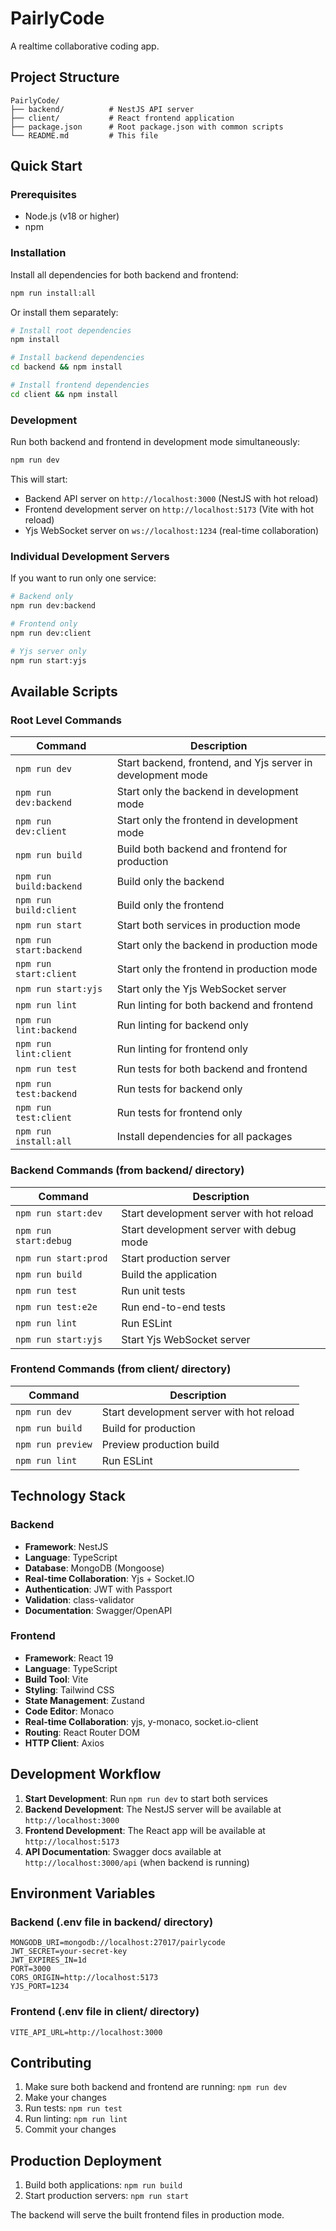 # PairlyCode

A realtime collaborative coding app.

## Project Structure

```
PairlyCode/
├── backend/          # NestJS API server
├── client/           # React frontend application
├── package.json      # Root package.json with common scripts
└── README.md         # This file
```

## Quick Start

### Prerequisites

- Node.js (v18 or higher)
- npm

### Installation

Install all dependencies for both backend and frontend:

```bash
npm run install:all
```

Or install them separately:

```bash
# Install root dependencies
npm install

# Install backend dependencies
cd backend && npm install

# Install frontend dependencies
cd client && npm install
```

### Development

Run both backend and frontend in development mode simultaneously:

```bash
npm run dev
```

This will start:

- Backend API server on `http://localhost:3000` (NestJS with hot reload)
- Frontend development server on `http://localhost:5173` (Vite with hot reload)
- Yjs WebSocket server on `ws://localhost:1234` (real-time collaboration)

### Individual Development Servers

If you want to run only one service:

```bash
# Backend only
npm run dev:backend

# Frontend only
npm run dev:client

# Yjs server only
npm run start:yjs
```

## Available Scripts

### Root Level Commands

| Command                 | Description                                                 |
| ----------------------- | ----------------------------------------------------------- |
| `npm run dev`           | Start backend, frontend, and Yjs server in development mode |
| `npm run dev:backend`   | Start only the backend in development mode                  |
| `npm run dev:client`    | Start only the frontend in development mode                 |
| `npm run build`         | Build both backend and frontend for production              |
| `npm run build:backend` | Build only the backend                                      |
| `npm run build:client`  | Build only the frontend                                     |
| `npm run start`         | Start both services in production mode                      |
| `npm run start:backend` | Start only the backend in production mode                   |
| `npm run start:client`  | Start only the frontend in production mode                  |
| `npm run start:yjs`     | Start only the Yjs WebSocket server                         |
| `npm run lint`          | Run linting for both backend and frontend                   |
| `npm run lint:backend`  | Run linting for backend only                                |
| `npm run lint:client`   | Run linting for frontend only                               |
| `npm run test`          | Run tests for both backend and frontend                     |
| `npm run test:backend`  | Run tests for backend only                                  |
| `npm run test:client`   | Run tests for frontend only                                 |
| `npm run install:all`   | Install dependencies for all packages                       |

### Backend Commands (from backend/ directory)

| Command               | Description                              |
| --------------------- | ---------------------------------------- |
| `npm run start:dev`   | Start development server with hot reload |
| `npm run start:debug` | Start development server with debug mode |
| `npm run start:prod`  | Start production server                  |
| `npm run build`       | Build the application                    |
| `npm run test`        | Run unit tests                           |
| `npm run test:e2e`    | Run end-to-end tests                     |
| `npm run lint`        | Run ESLint                               |
| `npm run start:yjs`   | Start Yjs WebSocket server               |

### Frontend Commands (from client/ directory)

| Command           | Description                              |
| ----------------- | ---------------------------------------- |
| `npm run dev`     | Start development server with hot reload |
| `npm run build`   | Build for production                     |
| `npm run preview` | Preview production build                 |
| `npm run lint`    | Run ESLint                               |

## Technology Stack

### Backend

- **Framework**: NestJS
- **Language**: TypeScript
- **Database**: MongoDB (Mongoose)
- **Real-time Collaboration**: Yjs + Socket.IO
- **Authentication**: JWT with Passport
- **Validation**: class-validator
- **Documentation**: Swagger/OpenAPI

### Frontend

- **Framework**: React 19
- **Language**: TypeScript
- **Build Tool**: Vite
- **Styling**: Tailwind CSS
- **State Management**: Zustand
- **Code Editor**: Monaco
- **Real-time Collaboration**: yjs, y-monaco, socket.io-client
- **Routing**: React Router DOM
- **HTTP Client**: Axios

## Development Workflow

1. **Start Development**: Run `npm run dev` to start both services
2. **Backend Development**: The NestJS server will be available at `http://localhost:3000`
3. **Frontend Development**: The React app will be available at `http://localhost:5173`
4. **API Documentation**: Swagger docs available at `http://localhost:3000/api` (when backend is running)

## Environment Variables

### Backend (.env file in backend/ directory)

```env
MONGODB_URI=mongodb://localhost:27017/pairlycode
JWT_SECRET=your-secret-key
JWT_EXPIRES_IN=1d
PORT=3000
CORS_ORIGIN=http://localhost:5173
YJS_PORT=1234
```

### Frontend (.env file in client/ directory)

```env
VITE_API_URL=http://localhost:3000
```

## Contributing

1. Make sure both backend and frontend are running: `npm run dev`
2. Make your changes
3. Run tests: `npm run test`
4. Run linting: `npm run lint`
5. Commit your changes

## Production Deployment

1. Build both applications: `npm run build`
2. Start production servers: `npm run start`

The backend will serve the built frontend files in production mode.
